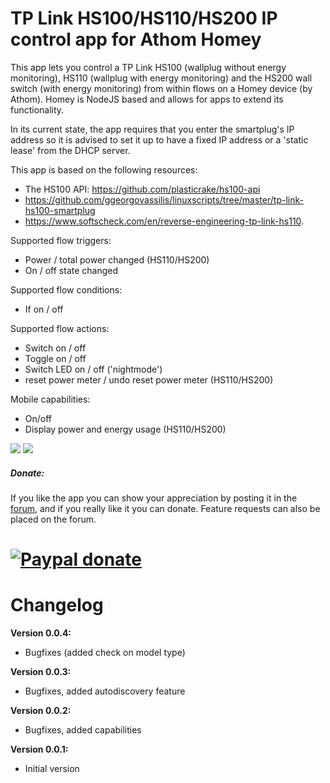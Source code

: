 # TP Link HS100/HS110/HS200 IP control app for Athom Homey

This app lets you control a TP Link HS100 (wallplug without energy monitoring), HS110 (wallplug with energy monitoring) and the HS200 wall switch (with energy monitoring) from within flows on a Homey device (by Athom). Homey is NodeJS based and allows for apps to extend its functionality.

In its current state, the app requires that you enter the smartplug's IP address so it is advised to set it up to have a fixed IP address or a 'static lease' from the DHCP server. 

This app is based on the following resources:

* The HS100 API: https://github.com/plasticrake/hs100-api
* https://github.com/ggeorgovassilis/linuxscripts/tree/master/tp-link-hs100-smartplug
* https://www.softscheck.com/en/reverse-engineering-tp-link-hs110. 

Supported flow triggers:

* Power / total power changed (HS110/HS200)
* On / off state changed

Supported flow conditions:

* If on / off

Supported flow actions:

* Switch on / off
* Toggle on / off
* Switch LED on / off ('nightmode')
* reset power meter / undo reset power meter (HS110/HS200)

Mobile capabilities:

* On/off
* Display power and energy usage (HS110/HS200)

![](https://drive.google.com/uc?id=0B4QdLfQ7j41Jc3daMm9xSmsyUjg)
![](https://drive.google.com/uc?id=0B4QdLfQ7j41JY3N5Y2JNRWZRVmM)

##### Donate: #####
If you like the app you can show your appreciation by posting it in the [forum],
and if you really like it you can donate. Feature requests can also be placed on
the forum.

[![Paypal donate][pp-donate-image]][pp-donate-link]
===============================================================================

# Changelog

**Version 0.0.4:**
- Bugfixes (added check on model type)

**Version 0.0.3:**
- Bugfixes, added autodiscovery feature

**Version 0.0.2:**
- Bugfixes, added capabilities

**Version 0.0.1:**
- Initial version

[forum]: https://forum.athom.com/discussion/2875/submitted-tp-link-hs100-hs110-hs200-app
[pp-donate-link]: https://www.paypal.me/Baretta
[pp-donate-image]: https://www.paypalobjects.com/en_US/i/btn/btn_donate_SM.gif

